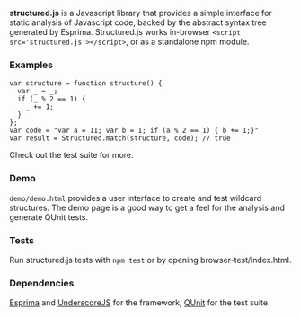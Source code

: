 **structured.js** is a Javascript library that provides a simple interface for static analysis of Javascript code, backed by the abstract syntax tree generated by Esprima. Structured.js works in-browser `<script src='structured.js'></script>`, or as a standalone npm module.

### Examples

    var structure = function structure() {
      var _ = _;
      if (_ % 2 == 1) {
        _ += 1;
      }
    };
    var code = "var a = 11; var b = 1; if (a % 2 == 1) { b += 1;}"
    var result = Structured.match(structure, code); // true

Check out the test suite for more.

### Demo

`demo/demo.html` provides a user interface to create and test wildcard structures. The demo page is a good way to get a feel for the analysis and generate QUnit tests.


### Tests

Run structured.js tests with `npm test` or by opening browser-test/index.html.

### Dependencies

[Esprima](http://esprima.org) and [UnderscoreJS](http://underscorejs.org) for the framework,
[QUnit](http://qunitjs.com/) for the test suite.